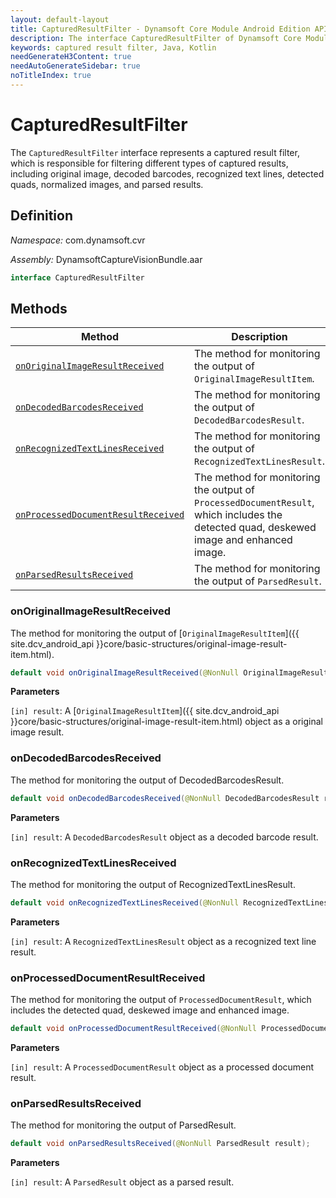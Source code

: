 ```yaml
---
layout: default-layout
title: CapturedResultFilter - Dynamsoft Core Module Android Edition API Reference
description: The interface CapturedResultFilter of Dynamsoft Core Module represents a captured result filter, which is responsible for filtering different types of captured results, including original image, decoded barcodes, recognized text lines, detected quads, normalized images, and parsed results.
keywords: captured result filter, Java, Kotlin
needGenerateH3Content: true
needAutoGenerateSidebar: true
noTitleIndex: true
---
```


# CapturedResultFilter

The `CapturedResultFilter` interface represents a captured result filter, which is responsible for filtering different types of captured results, including original image, decoded barcodes, recognized text lines, detected quads, normalized images, and parsed results.

## Definition

*Namespace:* com.dynamsoft.cvr

*Assembly:* DynamsoftCaptureVisionBundle.aar

```java
interface CapturedResultFilter
```

## Methods

| Method | Description |
| ------ | ----------- |
| [`onOriginalImageResultReceived`](#onoriginalimageresultreceived) | The method for monitoring the output of `OriginalImageResultItem`. |
| [`onDecodedBarcodesReceived`](#ondecodedbarcodesreceived) | The method for monitoring the output of `DecodedBarcodesResult`. |
| [`onRecognizedTextLinesReceived`](#onrecognizedtextlinesreceived) | The method for monitoring the output of `RecognizedTextLinesResult`. |
| [`onProcessedDocumentResultReceived`](#onprocesseddocumentresultreceived) | The method for monitoring the output of `ProcessedDocumentResult`, which includes the detected quad, deskewed image and enhanced image. |
| [`onParsedResultsReceived`](#onparsedresultsreceived) | The method for monitoring the output of `ParsedResult`. |

### onOriginalImageResultReceived

The method for monitoring the output of [`OriginalImageResultItem`]({{ site.dcv_android_api }}core/basic-structures/original-image-result-item.html).

```java
default void onOriginalImageResultReceived(@NonNull OriginalImageResultItem result);
```

**Parameters**

`[in] result`: A [`OriginalImageResultItem`]({{ site.dcv_android_api }}core/basic-structures/original-image-result-item.html) object as a original image result.

### onDecodedBarcodesReceived

The method for monitoring the output of DecodedBarcodesResult.

```java
default void onDecodedBarcodesReceived(@NonNull DecodedBarcodesResult result);
```

**Parameters**

`[in] result`: A `DecodedBarcodesResult` object as a decoded barcode result.

### onRecognizedTextLinesReceived

The method for monitoring the output of RecognizedTextLinesResult.

```java
default void onRecognizedTextLinesReceived(@NonNull RecognizedTextLinesResult result);
```

**Parameters**

`[in] result`: A `RecognizedTextLinesResult` object as a recognized text line result.

### onProcessedDocumentResultReceived

The method for monitoring the output of `ProcessedDocumentResult`, which includes the detected quad, deskewed image and enhanced image.

```java
default void onProcessedDocumentResultReceived(@NonNull ProcessedDocumentResult result);
```

**Parameters**

`[in] result`: A `ProcessedDocumentResult` object as a processed document result.

### onParsedResultsReceived

The method for monitoring the output of ParsedResult.

```java
default void onParsedResultsReceived(@NonNull ParsedResult result);
```

**Parameters**

`[in] result`: A `ParsedResult` object as a parsed result.
